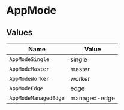 # AppMode


## Values

| Name                 | Value                |
| -------------------- | -------------------- |
| `AppModeSingle`      | single               |
| `AppModeMaster`      | master               |
| `AppModeWorker`      | worker               |
| `AppModeEdge`        | edge                 |
| `AppModeManagedEdge` | managed-edge         |